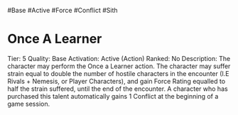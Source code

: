 #Base 
#Active 
#Force 
#Conflict 
#Sith 
# Once A Learner
Tier: 5
Quality: Base
Activation: Active (Action)
Ranked: No
Description: The character may perform the Once a Learner action. The character may suffer strain equal to double the number of hostile characters in the encounter (I.E Rivals + Nemesis, or Player Characters), and gain Force Rating equalled to half the strain suffered, until the end of the encounter. A character who has purchased this talent automatically gains 1 Conflict at the beginning of a game session.